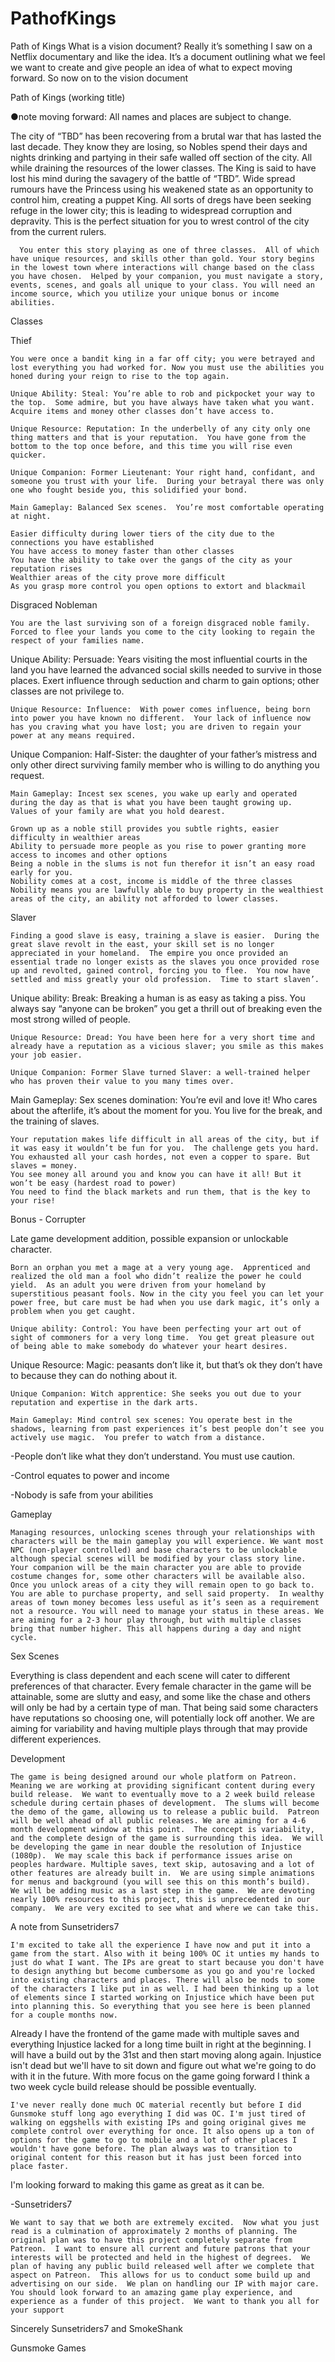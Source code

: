 # PathofKings
Path of Kings
What is a vision document? Really it’s something I saw on a Netflix documentary and like the idea.  It’s a document outlining what we feel we want to create and give people an idea of what to expect moving forward.  So now on to the vision document

Path of Kings (working title)

●note moving forward:  All names and places are subject to change.

The city of “TBD” has been recovering from a brutal war that has lasted the last decade.  They know they are losing, so Nobles spend their days and nights drinking and partying in their safe walled off section of the city.  All while draining the resources of the lower classes.  The King is said to have lost his mind during the savagery of the battle of “TBD”. Wide spread rumours have the Princess using his weakened state as an opportunity to control him, creating a puppet King.  All sorts of dregs have been seeking refuge in the lower city; this is leading to widespread corruption and depravity.  This is the perfect situation for you to wrest control of the city from the current rulers.

      You enter this story playing as one of three classes.  All of which have unique resources, and skills other than gold. Your story begins in the lowest town where interactions will change based on the class you have chosen.  Helped by your companion, you must navigate a story, events, scenes, and goals all unique to your class. You will need an income source, which you utilize your unique bonus or income abilities.

Classes

Thief

    You were once a bandit king in a far off city; you were betrayed and lost everything you had worked for. Now you must use the abilities you honed during your reign to rise to the top again.

    Unique Ability: Steal: You’re able to rob and pickpocket your way to the top.  Some admire, but you have always have taken what you want.  Acquire items and money other classes don’t have access to. 

    Unique Resource: Reputation: In the underbelly of any city only one thing matters and that is your reputation.  You have gone from the bottom to the top once before, and this time you will rise even quicker. 

    Unique Companion: Former Lieutenant: Your right hand, confidant, and someone you trust with your life.  During your betrayal there was only one who fought beside you, this solidified your bond.

    Main Gameplay: Balanced Sex scenes.  You’re most comfortable operating at night.

    Easier difficulty during lower tiers of the city due to the connections you have established
    You have access to money faster than other classes
    You have the ability to take over the gangs of the city as your reputation rises
    Wealthier areas of the city prove more difficult
    As you grasp more control you open options to extort and blackmail


Disgraced Nobleman

    You are the last surviving son of a foreign disgraced noble family. Forced to flee your lands you come to the city looking to regain the respect of your families name.

   Unique Ability: Persuade: Years visiting the most influential courts in the land you have learned the advanced social skills needed to survive in those places.  Exert influence through seduction and charm to gain options; other classes are not privilege to.

    Unique Resource: Influence:  With power comes influence, being born into power you have known no different.  Your lack of influence now has you craving what you have lost; you are driven to regain your power at any means required. 

   Unique Companion: Half-Sister: the daughter of your father’s mistress and only other direct surviving family member who is willing to do anything you request. 

    Main Gameplay: Incest sex scenes, you wake up early and operated during the day as that is what you have been taught growing up.  Values of your family are what you hold dearest.

    Grown up as a noble still provides you subtle rights, easier difficulty in wealthier areas
    Ability to persuade more people as you rise to power granting more access to incomes and other options
    Being a noble in the slums is not fun therefor it isn’t an easy road early for you.
    Nobility comes at a cost, income is middle of the three classes
    Nobility means you are lawfully able to buy property in the wealthiest areas of the city, an ability not afforded to lower classes.


Slaver

    Finding a good slave is easy, training a slave is easier.  During the great slave revolt in the east, your skill set is no longer appreciated in your homeland.  The empire you once provided an essential trade no longer exists as the slaves you once provided rose up and revolted, gained control, forcing you to flee.  You now have settled and miss greatly your old profession.  Time to start slaven’.

   Unique ability: Break:  Breaking a human is as easy as taking a piss. You always say “anyone can be broken” you get a thrill out of breaking even the most strong willed of people. 

   

    Unique Resource: Dread: You have been here for a very short time and already have a reputation as a vicious slaver; you smile as this makes your job easier.  

    Unique Companion: Former Slave turned Slaver: a well-trained helper who has proven their value to you many times over.

   Main Gameplay: Sex scenes domination: You’re evil and love it! Who cares about the afterlife, it’s about the moment for you.  You live for the break, and the training of slaves.

    Your reputation makes life difficult in all areas of the city, but if it was easy it wouldn’t be fun for you.  The challenge gets you hard.
    You exhausted all your cash hordes, not even a copper to spare. But slaves = money.
    You see money all around you and know you can have it all! But it won’t be easy (hardest road to power)
    You need to find the black markets and run them, that is the key to your rise!


Bonus - Corrupter

   Late game development addition, possible expansion or unlockable character.

    Born an orphan you met a mage at a very young age.  Apprenticed and realized the old man a fool who didn’t realize the power he could yield.  As an adult you were driven from your homeland by superstitious peasant fools. Now in the city you feel you can let your power free, but care must be had when you use dark magic, it’s only a problem when you get caught.

    Unique ability: Control: You have been perfecting your art out of sight of commoners for a very long time.  You get great pleasure out of being able to make somebody do whatever your heart desires.

Unique Resource: Magic: peasants don’t like it, but that’s ok they don’t have to because they can do nothing about it.

    Unique Companion: Witch apprentice: She seeks you out due to your reputation and expertise in the dark arts. 

    Main Gameplay: Mind control sex scenes: You operate best in the shadows, learning from past experiences it’s best people don’t see you actively use magic.  You prefer to watch from a distance.

-People don’t like what they don’t understand.  You must use caution.

-Control equates to power and income

-Nobody is safe from your abilities

Gameplay

    Managing resources, unlocking scenes through your relationships with characters will be the main gameplay you will experience. We want most NPC (non-player controlled) and base characters to be unlockable although special scenes will be modified by your class story line.  Your companion will be the main character you are able to provide costume changes for, some other characters will be available also.  Once you unlock areas of a city they will remain open to go back to. You are able to purchase property, and sell said property.  In wealthy areas of town money becomes less useful as it’s seen as a requirement not a resource. You will need to manage your status in these areas. We are aiming for a 2-3 hour play through, but with multiple classes bring that number higher. This all happens during a day and night cycle.


Sex Scenes

   Everything is class dependent and each scene will cater to different preferences of that character.  Every female character in the game will be attainable, some are slutty and easy, and some like the chase and others will only be had by a certain type of man.  That being said some characters have reputations so choosing one, will potentially lock off another.  We are aiming for variability and having multiple plays through that may provide different experiences. 


Development

    The game is being designed around our whole platform on Patreon.  Meaning we are working at providing significant content during every build release.  We want to eventually move to a 2 week build release schedule during certain phases of development.  The slums will become the demo of the game, allowing us to release a public build.  Patreon will be well ahead of all public releases. We are aiming for a 4-6 month development window at this point.  The concept is variability, and the complete design of the game is surrounding this idea.  We will be developing the game in near double the resolution of Injustice (1080p).  We may scale this back if performance issues arise on peoples hardware. Multiple saves, text skip, autosaving and a lot of other features are already built in.  We are using simple animations for menus and background (you will see this on this month’s build).  We will be adding music as a last step in the game.  We are devoting nearly 100% resources to this project, this is unprecedented in our company.  We are very excited to see what and where we can take this.  


A note from Sunsetriders7

    I'm excited to take all the experience I have now and put it into a game from the start. Also with it being 100% OC it unties my hands to just do what I want. The IPs are great to start because you don't have to design anything but become cumbersome as you go and you're locked into existing characters and places. There will also be nods to some of the characters I like put in as well. I had been thinking up a lot of elements since I started working on Injustice which have been put into planning this. So everything that you see here is been planned for a couple months now. 

   Already I have the frontend of the game made with multiple saves and everything Injustice lacked for a long time built in right at the beginning. I will have a build out by the 31st and then start moving along again. Injustice isn't dead but we'll have to sit down and figure out what we're going to do with it in the future. With more focus on the game going forward I think a two week cycle build release should be possible eventually.

    I've never really done much OC material recently but before I did Gunsmoke stuff long ago everything I did was OC. I'm just tired of walking on eggshells with existing IPs and going original gives me complete control over everything for once. It also opens up a ton of options for the game to go to mobile and a lot of other places I wouldn't have gone before. The plan always was to transition to original content for this reason but it has just been forced into place faster.

I'm looking forward to making this game as great as it can be.

-Sunsetriders7

    We want to say that we both are extremely excited.  Now what you just read is a culmination of approximately 2 months of planning. The original plan was to have this project completely separate from Patreon.  I want to ensure all current and future patrons that your interests will be protected and held in the highest of degrees.  We plan of having any public build released well after we complete that aspect on Patreon.  This allows for us to conduct some build up and advertising on our side.  We plan on handling our IP with major care.  You should look forward to an amazing game play experience, and experience as a funder of this project.  We want to thank you all for your support

Sincerely Sunsetriders7 and SmokeShank

Gunsmoke Games

